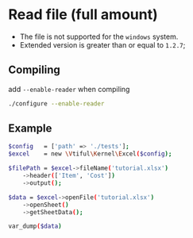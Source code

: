 # Read file (full amount)

* The file is not supported for the `windows` system.
* Extended version is greater than or equal to `1.2.7`;

## Compiling

add `--enable-reader` when compiling

```bash
./configure --enable-reader
```

## Example

```bash
$config   = ['path' => './tests'];
$excel    = new \Vtiful\Kernel\Excel($config);

$filePath = $excel->fileName('tutorial.xlsx')
    ->header(['Item', 'Cost'])
    ->output();

$data = $excel->openFile('tutorial.xlsx')
    ->openSheet()
    ->getSheetData();

var_dump($data)
```